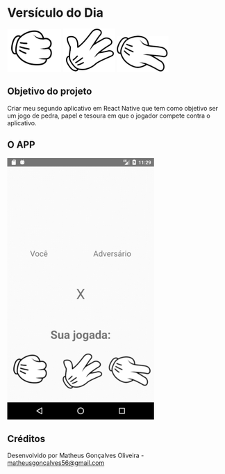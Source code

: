 # Versículo do Dia
![pedra](https://github.com/matheusgoncalves56/pedraPapelTesoura/blob/master/src/assets/pedra.png) ![papel](https://github.com/matheusgoncalves56/pedraPapelTesoura/blob/master/src/assets/papel.png) ![tesoura](https://github.com/matheusgoncalves56/pedraPapelTesoura/blob/master/src/assets/tesoura.png)


## Objetivo do projeto
Criar meu segundo aplicativo em React Native que tem como objetivo ser um jogo de pedra, papel e tesoura em que o jogador compete contra o aplicativo.

## O APP
![app](https://github.com/matheusgoncalves56/pedraPapelTesoura/blob/master/src/assets/app.gif)

## Créditos
Desenvolvido por Matheus Gonçalves Oliveira - matheusgoncalves56@gmail.com


